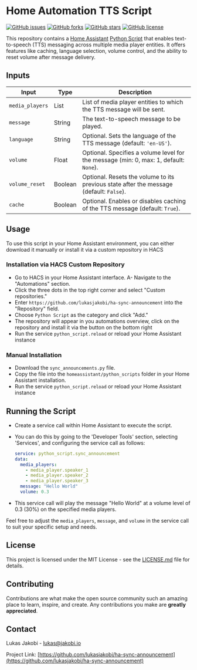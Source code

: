 # Home Automation TTS Script

[![GitHub issues](https://img.shields.io/github/issues/lukasjakobi/ha-sync-announcement)](https://github.com/lukasjakobi/ha-sync-announcement/issues)
[![GitHub forks](https://img.shields.io/github/forks/lukasjakobi/ha-sync-announcement)](https://github.com/lukasjakobi/ha-sync-announcement/network)
[![GitHub stars](https://img.shields.io/github/stars/lukasjakobi/ha-sync-announcement)](https://github.com/lukasjakobi/ha-sync-announcement/stargazers)
[![GitHub license](https://img.shields.io/github/license/lukasjakobi/ha-sync-announcement)](https://github.com/lukasjakobi/ha-sync-announcement/blob/master/LICENSE)

This repository contains a [Home Assistant](https://www.home-assistant.io/) [Python Script](https://www.home-assistant.io/integrations/python_script/) that enables text-to-speech (TTS) messaging across multiple media player entities. It offers features like caching, language selection, volume control, and the ability to reset volume after message delivery.

## Inputs

| Input           | Type    | Description                                                                             |
| --------------- | ------- | --------------------------------------------------------------------------------------- |
| `media_players` | List    | List of media player entities to which the TTS message will be sent.                    |
| `message`       | String  | The text-to-speech message to be played.                                                |
| `language`      | String  | Optional. Sets the language of the TTS message (default: `'en-US'`).                       |
| `volume`        | Float   | Optional. Specifies a volume level for the message (min: 0, max: 1, default: `None`).  |
| `volume_reset`  | Boolean | Optional. Resets the volume to its previous state after the message (default: `False`). |
| `cache`         | Boolean | Optional. Enables or disables caching of the TTS message (default: `True`).            |

## Usage

To use this script in your Home Assistant environment, you can either download it manually or install it via a custom repository in HACS

### Installation via HACS Custom Repository

- Go to HACS in your Home Assistant interface.
A- Navigate to the "Automations" section.
- Click the three dots in the top right corner and select "Custom repositories."
- Enter `https://github.com/lukasjakobi/ha-sync-announcement` into the "Repository" field.
- Choose `Python Script` as the category and click "Add."
- The repository will appear in you automations overview, click on the repository and install it via the button on the bottom right
- Run the service `python_script.reload` or reload your Home Assistant instance

### Manual Installation

- Download the `sync_announcements.py` file.
- Copy the file into the `homeassistant/python_scripts` folder in your Home Assistant installation.
- Run the service `python_script.reload` or reload your Home Assistant instance

## Running the Script
- Create a service call within Home Assistant to execute the script. 
- You can do this by going to the 'Developer Tools' section, selecting 'Services', and configuring the service call as follows:

  ```yaml
  service: python_script.sync_announcement
  data:
    media_players:
      - media_player.speaker_1
      - media_player.speaker_2
      - media_player.speaker_3
    message: "Hello World"
    volume: 0.3
  ```

- This service call will play the message "Hello World" at a volume level of 0.3 (30%) on the specified media players.

Feel free to adjust the `media_players`, `message`, and `volume` in the service call to suit your specific setup and needs.

## License

This project is licensed under the MIT License - see the [LICENSE.md](LICENSE.md) file for details.

## Contributing

Contributions are what make the open source community such an amazing place to learn, inspire, and create. Any contributions you make are **greatly appreciated**.

## Contact

Lukas Jakobi - lukas@jakobi.io

Project Link: [https://github.com/lukasjakobi/ha-sync-announcement](https://github.com/lukasjakobi/ha-sync-announcement)

